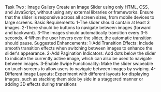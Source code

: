 
 Task Two : Image Gallery
 Create an Image Slider using only HTML, CSS, and
 JavaScript, without using any external libraries or
 frameworks. Ensure that the slider is responsive across all
 screen sizes, from mobile devices to large screens.
 Basic Requirements:
 1-The slider should contain at least 3 images.
 2-There should be buttons to navigate between images
 (forward and backward).
 3-The images should automatically transition every 3-5
 seconds.
 4-When the user hovers over the slider, the automatic
 transition should pause.
 Suggested Enhancements:
 1-Add Transition Effects: Include smooth transition effects
 when switching between images to enhance the slider's
 appearance.
 2-Add Pagination Indicators: Add dots below the slider to
 indicate the currently active image, which can also be used
 to navigate between images.
 3-Enable Swipe Functionality: Make the slider swipeable on
 touch screens to allow users to navigate between images
 by swiping.
 4-Different Image Layouts: Experiment with different
 layouts for displaying images, such as stacking them side
 by side in a staggered manner or adding 3D effects during
 transitions
